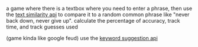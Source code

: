 a game where there is a textbox where you need to enter a phrase, then use the [text similarity api](https://rapidapi.com/twinword/api/text-similarity/) to compare it to a random common phrase like "never back down, never give up". calculate the percentage of accuracy, track time, and track guesses used 

(game kinda like google feud) use the [keyword suggestion api](https://rapidapi.com/twinword/api/keyword-suggestion/) 
